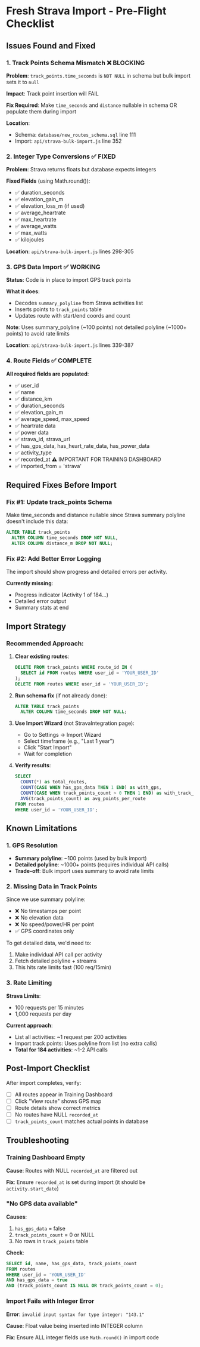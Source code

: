 # Fresh Strava Import - Pre-Flight Checklist

## Issues Found and Fixed

### 1. Track Points Schema Mismatch ❌ BLOCKING
**Problem**: `track_points.time_seconds` is `NOT NULL` in schema but bulk import sets it to `null`

**Impact**: Track point insertion will FAIL

**Fix Required**: Make `time_seconds` and `distance` nullable in schema OR populate them during import

**Location**:
- Schema: `database/new_routes_schema.sql` line 111
- Import: `api/strava-bulk-import.js` line 352

### 2. Integer Type Conversions ✅ FIXED
**Problem**: Strava returns floats but database expects integers

**Fixed Fields** (using Math.round()):
- ✅ duration_seconds
- ✅ elevation_gain_m
- ✅ elevation_loss_m (if used)
- ✅ average_heartrate
- ✅ max_heartrate
- ✅ average_watts
- ✅ max_watts
- ✅ kilojoules

**Location**: `api/strava-bulk-import.js` lines 298-305

### 3. GPS Data Import ✅ WORKING
**Status**: Code is in place to import GPS track points

**What it does**:
- Decodes `summary_polyline` from Strava activities list
- Inserts points to `track_points` table
- Updates route with start/end coords and count

**Note**: Uses summary_polyline (~100 points) not detailed polyline (~1000+ points) to avoid rate limits

**Location**: `api/strava-bulk-import.js` lines 339-387

### 4. Route Fields ✅ COMPLETE
**All required fields are populated**:
- ✅ user_id
- ✅ name
- ✅ distance_km
- ✅ duration_seconds
- ✅ elevation_gain_m
- ✅ average_speed, max_speed
- ✅ heartrate data
- ✅ power data
- ✅ strava_id, strava_url
- ✅ has_gps_data, has_heart_rate_data, has_power_data
- ✅ activity_type
- ✅ recorded_at ⚠️ IMPORTANT FOR TRAINING DASHBOARD
- ✅ imported_from = 'strava'

## Required Fixes Before Import

### Fix #1: Update track_points Schema
Make time_seconds and distance nullable since Strava summary polyline doesn't include this data:

```sql
ALTER TABLE track_points
  ALTER COLUMN time_seconds DROP NOT NULL,
  ALTER COLUMN distance_m DROP NOT NULL;
```

### Fix #2: Add Better Error Logging
The import should show progress and detailed errors per activity.

**Currently missing**:
- Progress indicator (Activity 1 of 184...)
- Detailed error output
- Summary stats at end

## Import Strategy

### Recommended Approach:
1. **Clear existing routes**:
   ```sql
   DELETE FROM track_points WHERE route_id IN (
     SELECT id FROM routes WHERE user_id = 'YOUR_USER_ID'
   );
   DELETE FROM routes WHERE user_id = 'YOUR_USER_ID';
   ```

2. **Run schema fix** (if not already done):
   ```sql
   ALTER TABLE track_points
     ALTER COLUMN time_seconds DROP NOT NULL;
   ```

3. **Use Import Wizard** (not StravaIntegration page):
   - Go to Settings → Import Wizard
   - Select timeframe (e.g., "Last 1 year")
   - Click "Start Import"
   - Wait for completion

4. **Verify results**:
   ```sql
   SELECT
     COUNT(*) as total_routes,
     COUNT(CASE WHEN has_gps_data THEN 1 END) as with_gps,
     COUNT(CASE WHEN track_points_count > 0 THEN 1 END) as with_track_points,
     AVG(track_points_count) as avg_points_per_route
   FROM routes
   WHERE user_id = 'YOUR_USER_ID';
   ```

## Known Limitations

### 1. GPS Resolution
- **Summary polyline**: ~100 points (used by bulk import)
- **Detailed polyline**: ~1000+ points (requires individual API calls)
- **Trade-off**: Bulk import uses summary to avoid rate limits

### 2. Missing Data in Track Points
Since we use summary polyline:
- ❌ No timestamps per point
- ❌ No elevation data
- ❌ No speed/power/HR per point
- ✅ GPS coordinates only

To get detailed data, we'd need to:
1. Make individual API call per activity
2. Fetch detailed polyline + streams
3. This hits rate limits fast (100 req/15min)

### 3. Rate Limiting
**Strava Limits**:
- 100 requests per 15 minutes
- 1,000 requests per day

**Current approach**:
- List all activities: ~1 request per 200 activities
- Import track points: Uses polyline from list (no extra calls)
- **Total for 184 activities**: ~1-2 API calls

## Post-Import Checklist

After import completes, verify:

- [ ] All routes appear in Training Dashboard
- [ ] Click "View route" shows GPS map
- [ ] Route details show correct metrics
- [ ] No routes have NULL `recorded_at`
- [ ] `track_points_count` matches actual points in database

## Troubleshooting

### Training Dashboard Empty
**Cause**: Routes with NULL `recorded_at` are filtered out

**Fix**: Ensure `recorded_at` is set during import (it should be `activity.start_date`)

### "No GPS data available"
**Causes**:
1. `has_gps_data` = false
2. `track_points_count` = 0 or NULL
3. No rows in `track_points` table

**Check**:
```sql
SELECT id, name, has_gps_data, track_points_count
FROM routes
WHERE user_id = 'YOUR_USER_ID'
AND has_gps_data = true
AND (track_points_count IS NULL OR track_points_count = 0);
```

### Import Fails with Integer Error
**Error**: `invalid input syntax for type integer: "143.1"`

**Cause**: Float value being inserted into INTEGER column

**Fix**: Ensure ALL integer fields use `Math.round()` in import code

